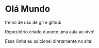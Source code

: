 # Olá Mundo
 treino de  uso de git e github

Repositório criado durante uma aula ao vivo!

Essa liinha eu adicionei diretamente no site!
